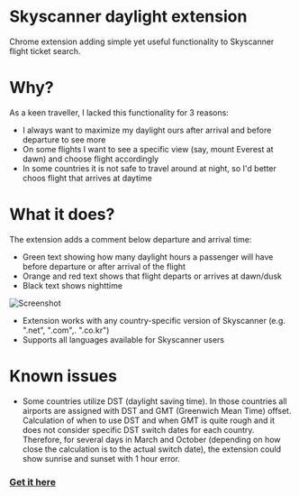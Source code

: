 # Skyscanner daylight extension
Chrome extension adding simple yet useful functionality to Skyscanner flight ticket search.

# Why?
As a keen traveller, I lacked this functionality for 3 reasons:
* I always want to maximize my daylight ours after arrival and before departure to see more
* On some flights I want to see a specific view (say, mount Everest at dawn) and choose flight accordingly
* In some countries it is not safe to travel around at night, so I'd better choos flight that arrives at daytime

# What it does?
The extension adds a comment below departure and arrival time:
* Green text showing how many daylight hours a passenger will have before departure or after arrival of the flight
* Orange and red text shows that flight departs or arrives at dawn/dusk
* Black text shows nighttime
  
![Screenshot](https://lh3.googleusercontent.com/atGvNZV-Ac0bK_XX7WaGiuBAwXnTt3HAZPRKitZ-S4k2uE-wRvWcqaoDV9VkoiONiuLnHNXuOpgdQstCva-AwFqIuQ=w640-h400-e365-rj-sc0x00ffffff)

* Extension works with any country-specific version of Skyscanner (e.g. ".net", ".com",. ".co.kr")
* Supports all languages available for Skyscanner users

# Known issues
* Some countries utilize DST (daylight saving time). In those countries all airports are assigned with DST and GMT (Greenwich Mean Time) offset. 
Calculation of when to use DST and when GMT is quite rough and it does not consider specific DST switch dates for each country. 
Therefore, for several days in March and October (depending on how close the calculation is to the actual switch date),
the extension could show sunrise and sunset with 1 hour error.

### [Get it here](https://chrome.google.com/webstore/detail/skyscanner-daylight-hours/cgnecdkffjnlogglladkogeabgklaild?hl=en&authuser=0)
